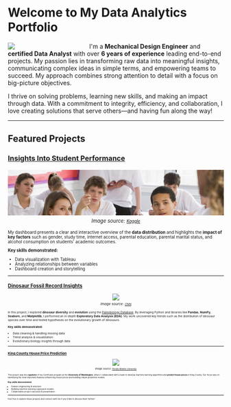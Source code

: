 # Welcome to My Data Analytics Portfolio

<img src="profile.png" width="170" align="left" style="margin-right: 20px;"/>

I'm a **Mechanical Design Engineer** and **certified Data Analyst** with over **6 years of experience** leading end-to-end projects. My passion lies in transforming raw data into meaningful insights, communicating complex ideas in simple terms, and empowering teams to succeed. My approach combines strong attention to detail with a focus on big-picture objectives.

I thrive on solving problems, learning new skills, and making an impact through data. With a commitment to integrity, efficiency, and collaboration, I love creating solutions that serve others—and having fun along the way!

 
---

## Featured Projects

### [Insights Into Student Performance](https://public.tableau.com/app/profile/shahnaz3062/viz/Student-por/Dashboard1)

<p align="center">
  <img src="dataset-cover.jpg" width="900">
<br><small><em>Image source: <a href="https://www.kaggle.com/datasets/uciml/student-alcohol-consumption/data"><small>Kaggle</a></p></em>

<p
In this project, I analyzed various factors influencing student performance and outcomes, using the [Kaggle Student Alcohol Consumption dataset](https://www.kaggle.com/datasets/uciml/student-alcohol-consumption/data). This dataset, derived from a survey of **secondary school** students enrolled in a **Portuguese language course**, provides valuable insights into social, gender, and study-related aspects of students' lives. 

My dashboard presents a clear and interactive overview of the **data distribution** and highlights the **impact of key factors** such as gender, study time, internet access, parental education, parental marital status, and alcohol consumption on students' academic outcomes.

**Key skills demonstrated:**
- Data visualization with Tableau
- Analyzing relationships between variables
- Dashboard creation and storytelling</p>

---

### [Dinosaur Fossil Record Insights](https://github.com/jshahna/Dinosaur-Fossil-Record-Insights/blob/main/Dinosaurs-fossil-insights.ipynb)

<p align="center">
  <img src="Dinosaur.png" width="500">
<br><small><em>Image source: <a href="https://www.cnn.com/style/article/gorgosaurus-dinosaur-skeleton-auction-scn/index.html"><small>CNN</a></p></em>

In this project, I explored **dinosaur diversity** and **evolution** using the [Paleobiology Database](https://paleobiodb.org/#/). By leveraging Python and libraries like **Pandas**, **NumPy**, **Seaborn**, and **Matplotlib**, I performed an in-depth **Exploratory Data Analysis (EDA)**. My work uncovered key trends such as the distribution of dinosaur species over time and tested hypotheses on the evolutionary growth of dinosaurs.

**Key skills demonstrated:**
- Data cleaning & handling missing data
- Trend analysis & visualization
- Evolutionary biology insights through data

---

### [King County House Price Prediction](https://github.com/jshahna/King-County-House-Prices/blob/main/Group_Final_Project_CharryDeandres_KanizSyeda_ShahnazJalali.pdf)

<p align="center">
  <img src="King-County-House.png" width="500">
<br><small><em>Image source: <a href="https://www.fau.edu/newsdesk/articles/left-most-digit-on-homes-asking-price-matters-most.php"><small>Florida Atlantic University</a></p></em>

This project was the **capstone** of my Certificate program at the **University of Washington**, where I collaborated with a team to develop machine learning algorithms and **predict house prices** in King County. Our focus was on identifying the most important features influencing house prices and building robust predictive models. 

**Key skills demonstrated:**
- Feature engineering & selection
- Building machine learning regression models
- Collaborative project execution & presentation

---

Feel free to explore these projects and connect with me if you'd like to discuss them further! 
